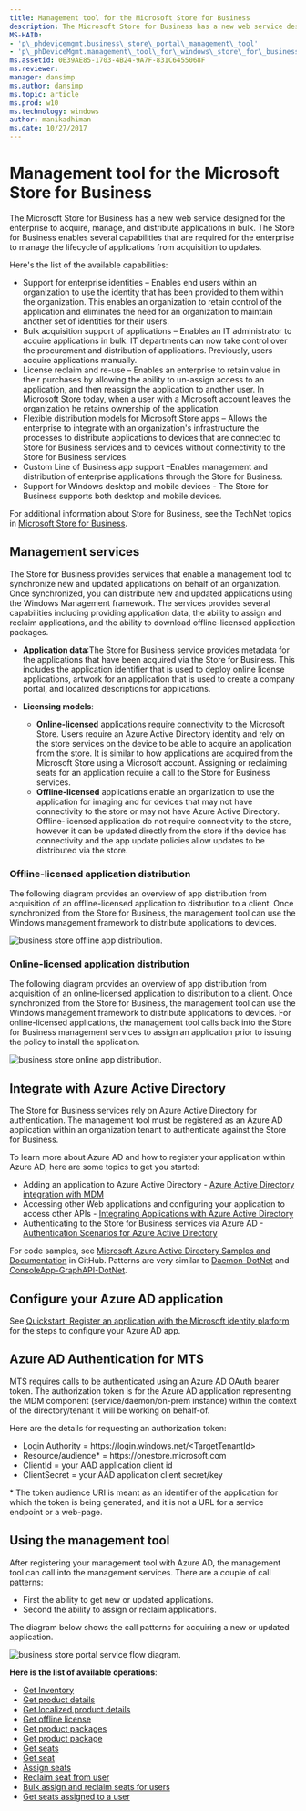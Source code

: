 ```yaml
---
title: Management tool for the Microsoft Store for Business
description: The Microsoft Store for Business has a new web service designed for the enterprise to acquire, manage, and distribute applications in bulk.
MS-HAID:
- 'p\_phdevicemgmt.business\_store\_portal\_management\_tool'
- 'p\_phDeviceMgmt.management\_tool\_for\_windows\_store\_for\_business'
ms.assetid: 0E39AE85-1703-4B24-9A7F-831C6455068F
ms.reviewer: 
manager: dansimp
ms.author: dansimp
ms.topic: article
ms.prod: w10
ms.technology: windows
author: manikadhiman
ms.date: 10/27/2017
---
```


# Management tool for the Microsoft Store for Business

The Microsoft Store for Business has a new web service designed for the enterprise to acquire, manage, and distribute applications in bulk. The Store for Business enables several capabilities that are required for the enterprise to manage the lifecycle of applications from acquisition to updates.

Here's the list of the available capabilities:

-   Support for enterprise identities – Enables end users within an organization to use the identity that has been provided to them within the organization. This enables an organization to retain control of the application and eliminates the need for an organization to maintain another set of identities for their users.
-   Bulk acquisition support of applications – Enables an IT administrator to acquire applications in bulk. IT departments can now take control over the procurement and distribution of applications. Previously, users acquire applications manually.
-   License reclaim and re-use – Enables an enterprise to retain value in their purchases by allowing the ability to un-assign access to an application, and then reassign the application to another user. In Microsoft Store today, when a user with a Microsoft account leaves the organization he retains ownership of the application.
-   Flexible distribution models for Microsoft Store apps – Allows the enterprise to integrate with an organization's infrastructure the processes to distribute applications to devices that are connected to Store for Business services and to devices without connectivity to the Store for Business services.
-   Custom Line of Business app support –Enables management and distribution of enterprise applications through the Store for Business.
-   Support for Windows desktop and mobile devices - The Store for Business supports both desktop and mobile devices.

For additional information about Store for Business, see the TechNet topics in [Microsoft Store for Business](/microsoft-store/).

## Management services

The Store for Business provides services that enable a management tool to synchronize new and updated applications on behalf of an organization. Once synchronized, you can distribute new and updated applications using the Windows Management framework. The services provides several capabilities including providing application data, the ability to assign and reclaim applications, and the ability to download offline-licensed application packages.

- **Application data**:The Store for Business service provides metadata for the applications that have been acquired via the Store for Business. This includes the application identifier that is used to deploy online license applications, artwork for an application that is used to create a company portal, and localized descriptions for applications.

- **Licensing models**:
     - **Online-licensed** applications require connectivity to the Microsoft Store. Users require an Azure Active Directory identity and rely on the store services on the device to be able to acquire an application from the store. It is similar to how applications are acquired from the Microsoft Store using a Microsoft account. Assigning or reclaiming seats for an application require a call to the Store for Business services.
     - **Offline-licensed** applications enable an organization to use the application for imaging and for devices that may not have connectivity to the store or may not have Azure Active Directory. Offline-licensed application do not require connectivity to the store, however it can be updated directly from the store if the device has connectivity and the app update policies allow updates to be distributed via the store.

### Offline-licensed application distribution

The following diagram provides an overview of app distribution from acquisition of an offline-licensed application to distribution to a client. Once synchronized from the Store for Business, the management tool can use the Windows management framework to distribute applications to devices.

![business store offline app distribution.](images/businessstoreportalservices2.png)

### Online-licensed application distribution

The following diagram provides an overview of app distribution from acquisition of an online-licensed application to distribution to a client. Once synchronized from the Store for Business, the management tool can use the Windows management framework to distribute applications to devices. For online-licensed applications, the management tool calls back into the Store for Business management services to assign an application prior to issuing the policy to install the application.

![business store online app distribution.](images/businessstoreportalservices3.png)

## Integrate with Azure Active Directory

The Store for Business services rely on Azure Active Directory for authentication. The management tool must be registered as an Azure AD application within an organization tenant to authenticate against the Store for Business.

To learn more about Azure AD and how to register your application within Azure AD, here are some topics to get you started:

-   Adding an application to Azure Active Directory - [Azure Active Directory integration with MDM](azure-active-directory-integration-with-mdm.md)
-   Accessing other Web applications and configuring your application to access other APIs - [Integrating Applications with Azure Active Directory](/azure/active-directory/develop/quickstart-register-app)
-   Authenticating to the Store for Business services via Azure AD - [Authentication Scenarios for Azure Active Directory](/azure/active-directory/develop/authentication-vs-authorization)

For code samples, see [Microsoft Azure Active Directory Samples and Documentation](https://go.microsoft.com/fwlink/p/?LinkId=623024) in GitHub. Patterns are very similar to [Daemon-DotNet](https://go.microsoft.com/fwlink/p/?LinkId=623025) and [ConsoleApp-GraphAPI-DotNet](https://go.microsoft.com/fwlink/p/?LinkId=623026).

## Configure your Azure AD application

See [Quickstart: Register an application with the Microsoft identity platform](/azure/active-directory/develop/quickstart-register-app) for the steps to configure your Azure AD app. 

## Azure AD Authentication for MTS

MTS requires calls to be authenticated using an Azure AD OAuth bearer token. The authorization token is for the Azure AD application representing the MDM component (service/daemon/on-prem instance) within the context of the directory/tenant it will be working on behalf-of.

Here are the details for requesting an authorization token:

-   Login Authority = https:<span></span>//login.windows.net/\<TargetTenantId\>
-   Resource/audience\* = https:<span></span>//onestore.microsoft.com
-   ClientId = your AAD application client id
-   ClientSecret = your AAD application client secret/key

\* The token audience URI is meant as an identifier of the application for which the token is being generated, and it is not a URL for a service endpoint or a web-page.

## Using the management tool

After registering your management tool with Azure AD, the management tool can call into the management services. There are a couple of call patterns:

-   First the ability to get new or updated applications.
-   Second the ability to assign or reclaim applications.

The diagram below shows the call patterns for acquiring a new or updated application.

![business store portal service flow diagram.](images/businessstoreportalservicesflow.png)

**Here is the list of available operations**:

-   [Get Inventory](get-inventory.md)
-   [Get product details](get-product-details.md)
-   [Get localized product details](get-localized-product-details.md)
-   [Get offline license](get-offline-license.md)
-   [Get product packages](get-product-packages.md)
-   [Get product package](get-product-package.md)
-   [Get seats](get-seats.md)
-   [Get seat](get-seat.md)
-   [Assign seats](assign-seats.md)
-   [Reclaim seat from user](reclaim-seat-from-user.md)
-   [Bulk assign and reclaim seats for users](bulk-assign-and-reclaim-seats-from-user.md)
-   [Get seats assigned to a user](get-seats-assigned-to-a-user.md)

